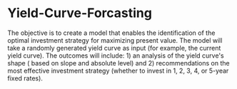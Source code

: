 # Yield-Curve-Forcasting
The objective is to create a model that enables the identification of the optimal investment strategy for
maximizing present value. The model will take a randomly generated yield curve as input (for example,
the current yield curve). The outcomes will include: 1) an analysis of the yield curve's shape ( based on
slope and absolute level) and 2) recommendations on the most effective investment strategy (whether to
invest in 1, 2, 3, 4, or 5-year fixed rates).
